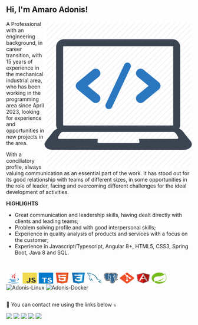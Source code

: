 <H2>Hi, I'm Amaro Adonis!</H2>

<img src="https://raw.githubusercontent.com/amaroAdonis/amaroAdonis/main/kisspng-computer-programming-programmer-icon-design-softwa-coder-png-transparent-image-5a756d89c09351.0972296815176451937888.png" min-width="400px" max-width="400px" width="400px" align="right">

<p align="left"> 
A Professional with an engineering background, in career transition, with 15 years of experience in the mechanical industrial area, who has been working in the programming area since April 2023, looking for experience and opportunities in new projects in the area.

With a conciliatory profile, always valuing communication as an essential part of the work. It has stood out for its good relationship with teams of different sizes, in some opportunities in the role of leader, facing and overcoming different challenges for the ideal development of activities.

<strong>HIGHLIGHTS</strong>
<ul>
	<li>Great communication and leadership skills, having dealt directly with clients and leading teams;</li>
	<li>Problem solving profile and with good interpersonal skills;</li>
	<li>Experience in quality analysis of products and services with a focus on the customer;</li>
	<li>Experience in Javascript/Typescript, Angular 8+, HTML5, CSS3, Spring Boot, Java 8 and SQL.</li>
</ul>

</p>

##

<div style="display: inline_block"><br>
	<img align="center" alt="Adonis-Java" height="30" width="40" src="https://raw.githubusercontent.com/devicons/devicon/master/icons/java/java-original.svg">
	<img align="center" alt="Adonis-Js" height="30" width="40" src="https://raw.githubusercontent.com/devicons/devicon/master/icons/javascript/javascript-original.svg">
	<img align="center" alt="Adonis-Ts" height="30" width="40" src="https://raw.githubusercontent.com/devicons/devicon/master/icons/typescript/typescript-original.svg">
	<img align="center" alt="Adonis-HTML" height="30" width="40" src="https://raw.githubusercontent.com/devicons/devicon/master/icons/html5/html5-original.svg">
	<img align="center" alt="Adonis-CSS" height="30" width="40" src="https://raw.githubusercontent.com/devicons/devicon/master/icons/css3/css3-original.svg">
	<img align="center" alt="Adonis-Mysql" height="30" width="40" src="https://raw.githubusercontent.com/devicons/devicon/master/icons/mysql/mysql-original.svg">
	<img align="center" alt="Adonis-Postgre" height="30" width="40" src="https://raw.githubusercontent.com/devicons/devicon/master/icons/postgresql/postgresql-original.svg">
	<img align="center" alt="Adonis-Git" height="30" width="40" src="https://raw.githubusercontent.com/devicons/devicon/master/icons/git/git-original.svg">
	<img align="center" alt="Adonis-Angular" height="30" width="40" src="https://raw.githubusercontent.com/devicons/devicon/master/icons/angularjs/angularjs-original.svg">
	<img align="center" alt="Adonis-Spring" height="30" width="40" src="https://raw.githubusercontent.com/devicons/devicon/master/icons/spring/spring-original.svg">
	<img align="center" alt="Adonis-Linux" height="30" width="40" src="https://raw.githubusercontent.com/amaroAdonis/devicon/master/icons/linux/linux-original.svg">
	<img align="center" alt="Adonis-Docker" height="30" width="40" src="https://raw.githubusercontent.com/amaroAdonis/devicon/master/icons/docker/docker-original.svg">
</div>


##

<p align="left">
  💌 You can contact me using the links below ⤵️
</p>

<p align="left">
  <a href="mailto:amaro.adonis@gmail.com" target="_blank" alt="Gmail">
  <img src="https://img.shields.io/badge/-Gmail-FF0000?style=flat-square&labelColor=FF0000&logo=gmail&logoColor=white&link=amaro.adonis@gmail.com"><a>
  <a href="https://www.linkedin.com/in/amaroamorim" target="_blank" alt="LinkedIn">
  <img src="https://img.shields.io/badge/-Linkedin-0e76a8?style=flat-square&logo=Linkedin&logoColor=white&link=https://www.linkedin.com/in/amaroamorim"/></a>
  <a href="https://wa.me/5582981075329" target="_blank" alt="WhatsApp">
  <img src="https://img.shields.io/badge/-WhatsApp-25d366?style=flat-square&labelColor=25d366&logo=whatsapp&logoColor=white&link=https://wa.me/5582981075329"/></a>
  <a href="https://www.facebook.com/amaro.adonis" target="_blank" alt="Facebook">
  <img src="https://img.shields.io/badge/-Facebook-3b5998?style=flat-square&labelColor=3b5998&logo=facebook&logoColor=white&link=https://www.facebook.com/amaro.adonis"/></a>
  <a href="https://www.instagram.com/amaroadonis/" target="_blank" alt="Instagram">
  <img src="https://img.shields.io/badge/-Instagram-DF0174?style=flat-square&labelColor=DF0174&logo=instagram&logoColor=white&link=https://www.instagram.com/amaroadonis/"/></a>
</p>
